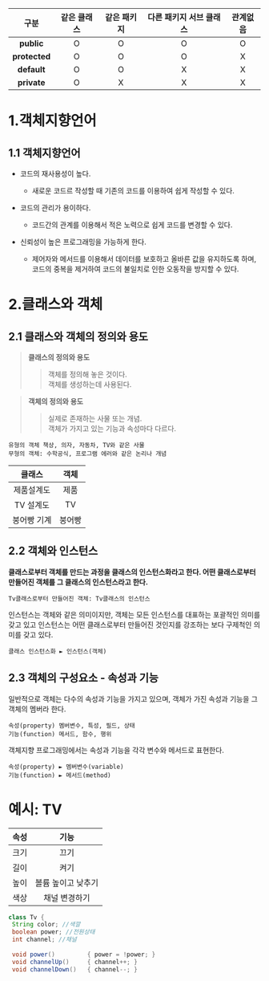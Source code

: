 |  **구분**  |  **같은 클래스**  |  **같은 패키지**  |  **다른 패키지 서브 클래스**  |  **관계없음**  |
|:------:|:---:|:---:|:---:|:---:|
|**public**|O|O|O|O|
|**protected**|O|O|O|X|
|**default**|O|O|X|X|
|**private**|O|X|X|X|


1.객체지향언어
============

1.1 객체지향언어
-------------
* 코드의 재사용성이 높다.
  * 새로운 코드르 작성할 때 기존의 코드를 이용하여 쉽게 작성할 수 있다.


* 코드의 관리가 용이하다.
  * 코드간의 관계를 이용해서 적은 노력으로 쉽게 코드를 변경할 수 있다.    


* 신뢰성이 높은 프로그래밍을 가능하게 한다.
  * 제어자와 메서드를 이용해서 데이터를 보호하고 올바른 값을 유지하도록 하며, 코드의 중복을 제거하여 코드의 불일치로 인한 오동작을 방지할 수 있다.  




2.클래스와 객체
============

2.1 클래스와 객체의 정의와 용도
-------------
> **클래스의 정의와 용도**
>	> 객체를 정의해 놓은 것이다.<br/>
>	> 객체를 생성하는데 사용된다.


> **객체의 정의와 용도**
>	> 실제로 존재하는 사물 또는 개념.<br/>
>	> 객체가 가지고 있는 기능과 속성마다 다르다.
```
유형의 객체 책상, 의자, 자동차, TV와 같은 사물
무형의 객체: 수학공식, 프로그램 에러와 같은 논리나 개념
```


|  **클래스**  |  **객체**  |
|:------:|:---:|
|제품설계도|제품|
|TV 설계도|TV|
|붕어빵 기계|붕어빵|


2.2 객체와 인스턴스
-------------
**클래스로부터 객체를 만드는 과정을 클래스의 인스턴스화라고 한다.
어떤 클래스로부터 만들어진 객체를 그 클래스의 인스턴스라고 한다.**

```
Tv클래스로부터 만들어진 객체: Tv클래스의 인스턴스
```
인스턴스는 객체와 같은 의미이지만, 객체는 모든 인스턴스를 대표하는 포괄적인 의미를 갖고 있고
인스턴스는 어떤 클래스로부터 만들어진 것인지를 강조하는 보다 구제척인 의미를 갖고 있다.
```
클래스 인스턴스화 ► 인스턴스(객체)
```
2.3 객체의 구성요소 - 속성과 기능
-------------
일반적으로 객체는 다수의 속성과 기능을 가지고 있으며, 객체가 가진 속성과 기능을 그 객체의 멤버라 한다.
```
속성(property) 멤버변수, 특성, 필드, 상태
기능(function) 메서드, 함수, 행위
```

객체지향 프로그래밍에서는 속성과 기능을 각각 변수와 메서드로 표현한다.
```
속성(property) ► 멤버변수(variable)
기능(function) ► 메서드(method)
```

# **예시: TV**

|  **속성**  |  **기능**  |
|:------:|:---:|
|크기|끄기|
|길이|켜기|
|높이|볼륨 높이고 낮추기|
|색상|채널 변경하기|

```java
class Tv {
 String color; //색깔
 boolean power; //전원상태
 int channel; //채널
 
 void power()         { power = !power; }
 void channelUp()     { channel++; }
 void channelDown()   { channel--; }
```


